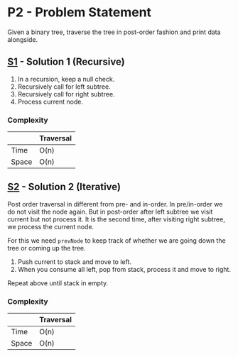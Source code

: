 # P2 - Problem Statement
Given a binary tree, traverse the tree in post-order fashion and print data alongside.

## [S1](https://github.com/Lakshitnagar/DS-ALGO/blob/master/ds/binaryTree/p3/S1.java) - Solution 1 (Recursive)
1. In a recursion, keep a null check.
2. Recursively call for left subtree.
3. Recursively call for right subtree.
4. Process current node.

### Complexity

|               | Traversal     |
| ------------- | ------------- |
| Time          | O(n)          |
| Space         | O(n)          |

## [S2](https://github.com/Lakshitnagar/DS-ALGO/blob/master/ds/binaryTree/p3/S2.java) - Solution 2 (Iterative)
Post order traversal in different from pre- and in-order. In pre/in-order we do not visit the node again. But in post-order after left subtree we visit current but not process it. It is the second time, after visiting right subtree, we process the current node.

For this we need `prevNode` to keep track of whether we are going down the tree or coming up the tree.
1. Push current to stack and move to left.
2. When you consume all left, pop from stack, process it and move to right.

Repeat above until stack in empty.

### Complexity

|               | Traversal     |
| ------------- | ------------- |
| Time          | O(n)          |
| Space         | O(n)          |
